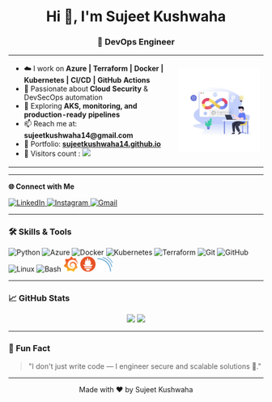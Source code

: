 <h1 align="center">Hi 👋, I'm Sujeet Kushwaha</h1>
<h3 align="center">🚀 DevOps Engineer</h3>

<table>
  <tr>
    <td width="65%">
      <ul>
      <li>☁️ I work on <strong>Azure | Terraform | Docker | Kubernetes | CI/CD | GitHub Actions </strong></li>
        <li>🔐 Passionate about <strong>Cloud Security</strong> & DevSecOps automation</li>
        <li>🧠 Exploring <strong>AKS, monitoring, and production-ready pipelines</strong></li>
        <li>📫 Reach me at: <strong>sujeetkushwaha14@gmail.com</strong></li>
        <li>🔗 Portfolio: <a href="https://sujeetkushwaha14.github.io" target="_blank"><strong>sujeetkushwaha14.github.io</strong></a></li>        
        <li>👀 Visitors count : <img src="https://visitor-badge.laobi.icu/badge?page_id=Sujeetkushwaha14&left_color=blue&right_color=green"/></li>
      </ul>
    </td>    
    <td>
      <img src="https://github.com/Sujeetkushwaha14/sujeetkushwaha14.github.io/raw/main/assets/Devops%20animation.gif" width="300px" alt="DevOps Animation"/>
    </td>
  </tr>
</table>

---

**🌐 Connect with Me**
<p align="left">
  <a href="https://www.linkedin.com/in/sujeet-kushwaha-915619245" target="_blank">
    <img src="https://img.icons8.com/color/48/linkedin.png" alt="LinkedIn" height="30" />
  </a>  
  <a href="https://www.instagram.com/sujeet2527/" target="_blank">
    <img src="https://cdn-icons-png.flaticon.com/512/2111/2111463.png" height="30" alt="Instagram" />
  </a>
  <a href="mailto:sujeetkushwaha14@gmail.com" target="_blank">
    <img src="https://img.icons8.com/color/48/gmail-new.png" alt="Gmail" height="30" />
  </a>
</p>

--- 

### 🛠️ Skills & Tools
<p> 
<!--   <img src="https://img.icons8.com/color/48/html-5--v1.png" alt="HTML" height="30"/>
  <img src="https://img.icons8.com/color/48/css3.png" alt="CSS" height="30"/>
  <img src="https://img.icons8.com/color/48/javascript--v1.png" alt="JavaScript" height="30"/> -->
  <img src="https://img.icons8.com/color/48/python--v1.png" alt="Python" height="30"/>
  <img src="https://img.icons8.com/color/48/azure-1.png" alt="Azure" height="30"/>
  <img src="https://img.icons8.com/fluency/48/docker.png" alt="Docker" height="30"/>
  <img src="https://img.icons8.com/color/48/kubernetes.png" alt="Kubernetes" height="30"/>
  <img src="https://img.icons8.com/color/48/terraform.png" alt="Terraform" height="30"/>
  <img src="https://img.icons8.com/color/48/git.png" alt="Git" height="30"/>
  <img src="https://img.icons8.com/color/48/github.png" alt="GitHub" height="30"/>
  <img src="https://img.icons8.com/color/48/linux.png" alt="Linux" height="30"/>
  <img src="https://img.icons8.com/color/48/bash.png" alt="Bash" height="30"/>
  <img src="https://raw.githubusercontent.com/devicons/devicon/master/icons/grafana/grafana-original.svg" alt="Grafana" height="30"/>
  <img src="https://raw.githubusercontent.com/devicons/devicon/master/icons/prometheus/prometheus-original.svg" alt="Prometheus" height="30"/>
  <img src="https://raw.githubusercontent.com/devicons/devicon/master/icons/sonarqube/sonarqube-original.svg" alt="SonarQube" height="30"/>
  </p>

---

### 📈 GitHub Stats

<p align="center">
  <img src="https://github-readme-stats.vercel.app/api?username=sujeetkushwaha14&show_icons=true&theme=tokyonight" height="180"/>
  <img src="https://github-readme-stats.vercel.app/api/top-langs/?username=sujeetkushwaha14&layout=compact&theme=tokyonight" height="180"/>
</p>

---

### 🎯 Fun Fact

> "I don't just write code — I engineer secure and scalable solutions 🚀."

---

<p align="center">Made with ❤️ by Sujeet Kushwaha</p>
